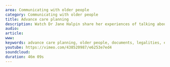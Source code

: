 ```yaml
---
area: Communicating with older people
category: Communicating with older people
title: Advance care planning
description: Watch Dr Jane Halpin share her experiences of talking about advance care planning with older people
audio: 
article: 
www: 
keywords: advance care planning, older people, documents, legalities, examples, pitfalls, audit, death, relationships, trust, tea, cake, deciding right, advance statement, advance decision to refuse treatment, emergency health care plan, DNACRP, do not attempt cardio-respiratory resuscitation, GP, General practice, Jane Halpin, Keith Birrell, Prem Mathiazhagan, Sina Sharifpour
youtube: https://vimeo.com/438520987/e6253e7ed4
soundcloud: 
duration: 46m 09s
---
```

